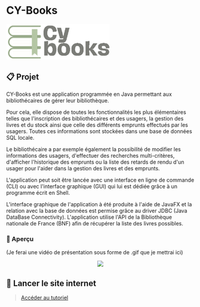 # CY-Books

<div>
  <img src="src/main/resources/org/openjfx/cybooks/img/CYBooksFullGit.png" style="width: 55%;">
</div>

## 📋 Projet

CY-Books est une application programmée en Java permettant aux bibliothécaires de gérer leur bibliothèque.

Pour cela, elle dispose de toutes les fonctionnalités les plus élémentaires telles que l'inscription des bibliothécaires et des usagers, la gestion des livres et du stock ainsi que celle des différents emprunts effectués par les usagers. Toutes ces informations sont stockées dans une base de données SQL locale.

Le bibliothécaire a par exemple également la possibilité de modifier les informations des usagers, d'effectuer des recherches multi-critères, d'afficher l'historique des emprunts ou la liste des retards de rendu d'un usager pour l'aider dans la gestion des livres et des emprunts.

L'application peut soit être lancée avec une interface en ligne de commande (CLI) ou avec l'interface graphique (GUI) qui lui est dédiée grâce à un programme écrit en Shell.

L'interface graphique de l'application à été produite à l'aide de JavaFX et la relation avec la base de données est permise grâce au driver JDBC (Java DataBase Connectivity).
L'application utilise l'API de la Bibliothèque nationale de France (BNF) afin de récupérer la liste des livres possibles.

### 👀 Aperçu

(Je ferai une vidéo de présentation sous forme de .gif que je mettrai ici)
<div align="center">
  <img src="img/cybooks_presentation.gif" />
</div>

## 🚀 Lancer le site internet
> [Accéder au tutoriel](docs/run_project.md)
